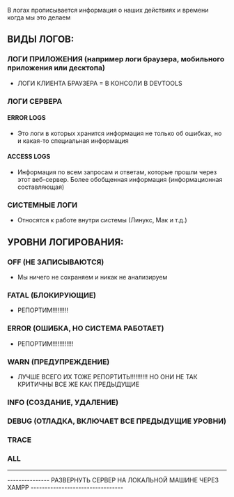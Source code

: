 В логах прописывается информация о наших действиях и времени когда мы это делаем

## ВИДЫ ЛОГОВ:
### ЛОГИ ПРИЛОЖЕНИЯ (например логи браузера, мобильного приложения или десктопа)
- ЛОГИ КЛИЕНТА БРАУЗЕРА = В КОНСОЛИ В DEVTOOLS
### ЛОГИ СЕРВЕРА
#### ERROR LOGS
- Это логи в которых хранится информация не только об ошибках, но и какая-то специальная информация
#### ACCESS LOGS
- Информация по всем запросам и ответам, которые прошли через этот веб-сервер. Более обобщенная информация (информационная составляющая)
### СИСТЕМНЫЕ ЛОГИ
- Относятся к работе внутри системы (Линукс, Мак и т.д.)

## УРОВНИ ЛОГИРОВАНИЯ:
### OFF (НЕ ЗАПИСЫВАЮТСЯ)
- Мы ничего не сохраняем и никак не анализируем
### FATAL (БЛОКИРУЮЩИЕ)
- РЕПОРТИМ!!!!!!!!!
### ERROR (ОШИБКА, НО СИСТЕМА РАБОТАЕТ)
- РЕПОРТИМ!!!!!!!!!!!!
### WARN (ПРЕДУПРЕЖДЕНИЕ)
- ЛУЧШЕ ВСЕГО ИХ ТОЖЕ РЕПОРТИТЬ!!!!!!!!!! НО ОНИ НЕ ТАК КРИТИЧНЫ ВСЕ ЖЕ КАК ПРЕДЫДУЩИЕ 
### INFO (СОЗДАНИЕ, УДАЛЕНИЕ)
### DEBUG (ОТЛАДКА, ВКЛЮЧАЕТ ВСЕ ПРЕДЫДУЩИЕ УРОВНИ)
### TRACE
### ALL

_____________________________

--------------- РАЗВЕРНУТЬ СЕРВЕР НА ЛОКАЛЬНОЙ МАШИНЕ ЧЕРЕЗ XAMPP ---------------------------------
